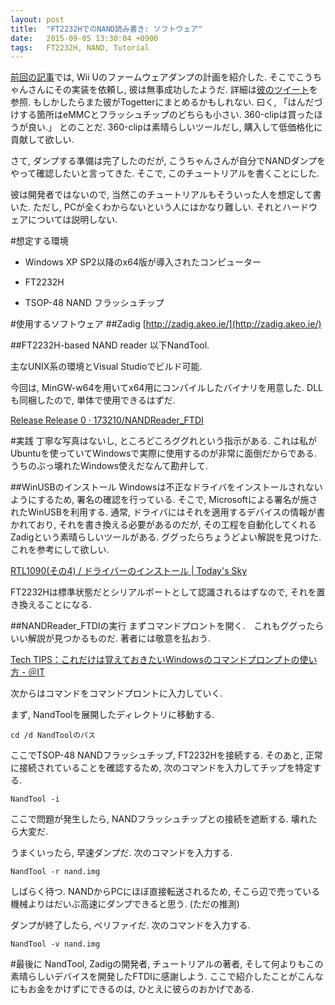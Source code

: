 ```yaml
---
layout: post
title:  "FT2232HでのNAND読み書き: ソフトウェア"
date:   2015-09-05 13:30:04 +0900
tags:   FT2232H, NAND, Tutorial
---
```

[前回の記事]({{site.url}}/cafe)では, Wii Uのファームウェアダンプの計画を紹介した.
そこでこうちゃんさんにその実装を依頼し, 彼は無事成功したようだ.
詳細は[彼のツイート](https://twitter.com/kouchan66)を参照.
もしかしたらまた彼がTogetterにまとめるかもしれない. 曰く,
「はんだづけする箇所はeMMCとフラッシュチップのどちらも小さい. 360-clipは買ったほうが良い.」
とのことだ. 360-clipは素晴らしいツールだし, 購入して低価格化に貢献して欲しい.

さて, ダンプする準備は完了したのだが, こうちゃんさんが自分でNANDダンプをやって確認したいと言ってきた.
そこで, このチュートリアルを書くことにした.

彼は開発者ではないので, 当然このチュートリアルもそういった人を想定して書いた. ただし,
PCが全くわからないという人にはかなり難しい. それとハードウェアについては説明しない.

#想定する環境
* Windows XP SP2以降のx64版が導入されたコンピューター

* FT2232H

* TSOP-48 NAND フラッシュチップ

#使用するソフトウェア
##Zadig
[http://zadig.akeo.ie/](http://zadig.akeo.ie/)

##FT2232H-based NAND reader
以下NandTool.

主なUNIX系の環境とVisual Studioでビルド可能.

今回は, MinGW-w64を用いてx64用にコンパイルしたバイナリを用意した.
DLLも同梱したので, 単体で使用できるはずだ.

[Release Release 0 · 173210/NANDReader_FTDI](https://github.com/173210/NANDReader_FTDI/releases/tag/r0)

#実践
丁寧な写真はないし, ところどころググれという指示がある.
これは私がUbuntuを使っていてWindowsで実際に使用するのが非常に面倒だからである.
うちのぶっ壊れたWindows使えだなんて勘弁して.

##WinUSBのインストール
Windowsは不正なドライバをインストールされないようにするため, 署名の確認を行っている.
そこで, Microsoftによる署名が施されたWinUSBを利用する.
通常, ドライバにはそれを適用するデバイスの情報が書かれており,
それを書き換える必要があるのだが, その工程を自動化してくれるZadigという素晴らしいツールがある.
ググったらちょうどよい解説を見つけた. これを参考にして欲しい.

[RTL1090(その4) / ドライバーのインストール | Today's Sky](http://blog.ja8175.com/archives/83)

FT2232Hは標準状態だとシリアルポートとして認識されるはずなので, それを置き換えることになる.

##NANDReader_FTDIの実行
まずコマンドプロントを開く.　これもググったらいい解説が見つかるものだ. 著者には敬意を払おう.

[Tech TIPS：これだけは覚えておきたいWindowsのコマンドプロンプトの使い方 - ＠IT](http://www.atmarkit.co.jp/ait/articles/1502/13/news147.html)

次からはコマンドをコマンドプロントに入力していく.

まず, NandToolを展開したディレクトリに移動する.

```
cd /d NandToolのパス
```

ここでTSOP-48 NANDフラッシュチップ, FT2232Hを接続する. そのあと,
正常に接続されていることを確認するため, 次のコマンドを入力してチップを特定する.

```
NandTool -i
```

ここで問題が発生したら, NANDフラッシュチップとの接続を遮断する. 壊れたら大変だ.

うまくいったら, 早速ダンプだ. 次のコマンドを入力する.

```
NandTool -r nand.img
```

しばらく待つ. NANDからPCにほぼ直接転送されるため, そこら辺で売っている機械よりはだいぶ高速にダンプできると思う.
(ただの推測)

ダンプが終了したら, ベリファイだ. 次のコマンドを入力する.

```
NandTool -v nand.img
```

#最後に
NandTool, Zadigの開発者, チュートリアルの著者,
そして何よりもこの素晴らしいデバイスを開発したFTDIに感謝しよう.
ここで紹介したことがこんなにもお金をかけずにできるのは, ひとえに彼らのおかげである.
